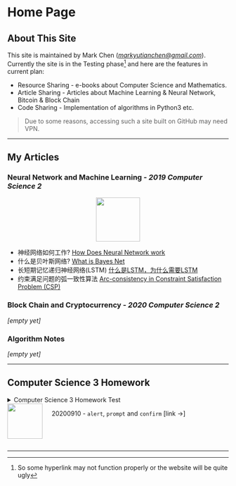 # Home Page
## About This Site

This site is maintained by Mark Chen (*markyutianchen@gmail.com*). Currently the site is in the Testing phase[^1] and here are the features in current plan:
* Resource Sharing - e-books about Computer Science and Mathematics.
* Article Sharing - Articles about Machine Learning & Neural Network, Bitcoin & Block Chain
* Code Sharing - Implementation of algorithms in Python3 etc.

> Due to some reasons, accessing such a site built on GitHub may need VPN.

----------

## My Articles
### Neural Network and Machine Learning - *2019 Computer Science 2*

<center>
<img src="https://markchenyutian.github.io/Markchen_Blog/Asset/PyTorch.png" height=100>
</center>

* 神经网络如何工作? [How Does Neural Network work](https://markchenyutian.github.io/Markchen_Blog/Articles/神经网络为什么work.html)
* 什么是贝叶斯网络? [What is Bayes Net](https://markchenyutian.github.io/Markchen_Blog/Articles/什么是贝叶斯网络.html)
* 长短期记忆递归神经网络(LSTM) [什么是LSTM，为什么需要LSTM](https://markchenyutian.github.io/Markchen_Blog/Articles/长短期记忆递归神经网络LSTM.html)
* 约束满足问题的弧一致性算法 [Arc-consistency in Constraint Satisfaction Problem (CSP)](https://markchenyutian.github.io/Markchen_Blog/Articles/Constraint_Satisfaction_Problem_ZhiHu.html)

### Block Chain and Cryptocurrency - *2020 Computer Science 2*

*[empty yet]*

### Algorithm Notes

*[empty yet]*

----------

## Computer Science 3 Homework

<details>
<summary>Computer Science 3 Homework Test</summary>
<p>
Testing Text
20200910 - Testing Hyperlink <a herf="https://markchenyutian.github.io/Markchen_Blog/ComputerScience3_Homework/Homework01.html"> [link ->] </a>
</p>
</details>

<img src="https://markchenyutian.github.io/Markchen_Blog/Asset/JS.png" align="left" height=80>

&emsp; 20200910 - `alert`, `prompt` and `confirm` <a herf="https://markchenyutian.github.io/Markchen_Blog/ComputerScience3_Homework/Homework01.html"> [link ->] </a>



&emsp;

&emsp;

----------

[^1]: So some hyperlink may not function properly or the website will be quite ugly